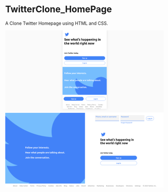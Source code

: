 # TwitterClone_HomePage
A Clone Twitter Homepage using HTML and CSS.

![TwitterResponsivePage](https://github.com/MOwais20/TwitterClone_HomePage/blob/master/Samples/TwitterResponsivePage.png)
![TwitterHomePage](https://github.com/MOwais20/TwitterClone_HomePage/blob/master/Samples/TwitterHomepage.png)
